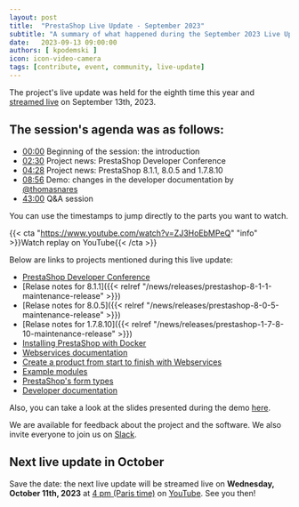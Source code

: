 ```yaml
---
layout: post
title:  "PrestaShop Live Update - September 2023"
subtitle: "A summary of what happened during the September 2023 Live Update"
date:   2023-09-13 09:00:00
authors: [ kpodemski ]
icon: icon-video-camera
tags: [contribute, event, community, live-update]
---
```


The project's live update was held for the eighth time this year and [streamed live](https://www.youtube.com/watch?v=ZJ3HoEbMPeQ) on September 13th, 2023.

## The session's agenda was as follows:

- [00:00](https://www.youtube.com/watch?v=ZJ3HoEbMPeQ) Beginning of the session: the introduction
- [02:30](https://youtu.be/ZJ3HoEbMPeQ?t=149) Project news: PrestaShop Developer Conference
- [04:28](https://youtu.be/ZJ3HoEbMPeQ?t=263) Project news: PrestaShop 8.1.1, 8.0.5 and 1.7.8.10
- [08:56](https://youtu.be/ZJ3HoEbMPeQ?t=534) Demo: changes in the developer documentation by [@thomasnares](https://github.com/thomasnares)
- [43:00](https://youtu.be/ZJ3HoEbMPeQ?t=2575) Q&A session

You can use the timestamps to jump directly to the parts you want to watch.

{{< cta "https://www.youtube.com/watch?v=ZJ3HoEbMPeQ" "info" >}}Watch replay on YouTube{{< /cta >}}

Below are links to projects mentioned during this live update:
- [PrestaShop Developer Conference](https://events.prestashop.com/prestashop-developer-conference/en)
- [Relase notes for 8.1.1]({{< relref "/news/releases/prestashop-8-1-1-maintenance-release" >}})
- [Relase notes for 8.0.5]({{< relref "/news/releases/prestashop-8-0-5-maintenance-release" >}})
- [Relase notes for 1.7.8.10]({{< relref "/news/releases/prestashop-1-7-8-10-maintenance-release" >}})
- [Installing PrestaShop with Docker](https://devdocs.prestashop-project.org/8/basics/installation/environments/docker/)
- [Webservices documentation](https://devdocs.prestashop-project.org/8/webservice/)
- [Create a product from start to finish with Webservices](https://devdocs.prestashop-project.org/8/webservice/tutorials/create-product-az/)
- [Example modules](https://devdocs.prestashop-project.org/8/modules/sample-modules/#example-modules)
- [PrestaShop's form types](https://devdocs.prestashop-project.org/8/development/components/form/types-reference/)
- [Developer documentation](https://devdocs.prestashop-project.org)


Also, you can take a look at the slides presented during the demo [here](https://docs.google.com/presentation/d/1iSeXc6mONyfYlmD7vEZNczjJR0vEnJnwNxXCMvwlM44/edit?usp=sharing).

We are available for feedback about the project and the software. We also invite everyone to join us on [Slack](https://www.prestashop-project.org/slack/).

## Next live update in October

Save the date: the next live update will be streamed live on **Wednesday, October 11th, 2023** at [4 pm (Paris time)](https://time.is/1600_11_Oct_2023_in_Paris) on [YouTube](https://www.youtube.com/watch?v=tNAfcQhVmVM). See you then!